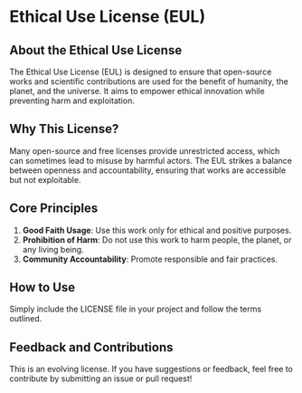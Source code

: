 Ethical Use License (EUL)
=========================

About the Ethical Use License
-----------------------------
The Ethical Use License (EUL) is designed to ensure that open-source works and scientific contributions are used for the benefit of humanity, the planet, and the universe. It aims to empower ethical innovation while preventing harm and exploitation.

Why This License?
-----------------
Many open-source and free licenses provide unrestricted access, which can sometimes lead to misuse by harmful actors. The EUL strikes a balance between openness and accountability, ensuring that works are accessible but not exploitable.

Core Principles
---------------
1. **Good Faith Usage**: Use this work only for ethical and positive purposes.
2. **Prohibition of Harm**: Do not use this work to harm people, the planet, or any living being.
3. **Community Accountability**: Promote responsible and fair practices.

How to Use
-----------
Simply include the LICENSE file in your project and follow the terms outlined.

Feedback and Contributions
--------------------------
This is an evolving license. If you have suggestions or feedback, feel free to contribute by submitting an issue or pull request!
